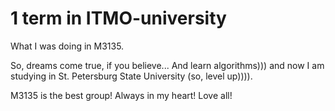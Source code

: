 # 1 term in ITMO-university
What I was doing in M3135.

So, dreams come true, if you believe... And learn algorithms))) and now I am studying in St. Petersburg State University (so, level up)))).

M3135 is the best group! Always in my heart!
Love all! 
